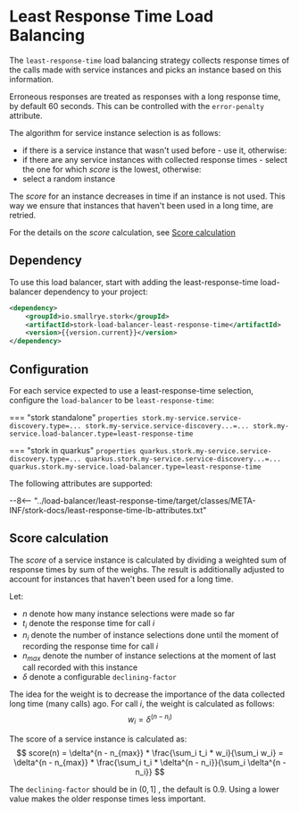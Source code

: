 # Least Response Time Load Balancing

The `least-response-time` load balancing strategy collects response times of the calls made with service instances and picks an instance based on this information.

Erroneous responses are treated as responses with a long response time, by default 60 seconds. This can be controlled with the `error-penalty` attribute.

The algorithm for service instance selection is as follows:

- if there is a service instance that wasn't used before - use it, otherwise:
- if there are any service instances with collected response times - select the one for which *score* is the lowest, otherwise:
- select a random instance

The *score* for an instance decreases in time if an instance is not used. This way we ensure that instances that haven't been used in a long time, are retried.

For the details on the *score* calculation, see [Score calculation](#score-calculation)

## Dependency

To use this load balancer, start with adding the least-response-time load-balancer dependency to your project:

```xml
<dependency>
    <groupId>io.smallrye.stork</groupId>
    <artifactId>stork-load-balancer-least-response-time</artifactId>
    <version>{{version.current}}</version>
</dependency>
```

## Configuration

For each service expected to use a least-response-time selection, configure the `load-balancer` to be `least-response-time`:

=== "stork standalone"
    ```properties
    stork.my-service.service-discovery.type=...
    stork.my-service.service-discovery...=...
    stork.my-service.load-balancer.type=least-response-time
    ```

=== "stork in quarkus"
    ```properties
    quarkus.stork.my-service.service-discovery.type=...
    quarkus.stork.my-service.service-discovery...=...
    quarkus.stork.my-service.load-balancer.type=least-response-time
    ```


The following attributes are supported:

--8<-- "../load-balancer/least-response-time/target/classes/META-INF/stork-docs/least-response-time-lb-attributes.txt"

## Score calculation

The *score* of a service instance is calculated by dividing a weighted sum of response times by sum of the weighs. The result is additionally adjusted to account for instances that haven't been used for a long time.

Let:

- $n$ denote how many instance selections were made so far
- $t_i$ denote the response time for call $i$
- $n_i$ denote the number of instance selections done until the moment of recording the response time for call $i$
- $n_{max}$ denote the number of instance selections at the moment of last call recorded with this instance
- $\delta$ denote a configurable `declining-factor`

The idea for the weight is to decrease the importance of the data collected long time (many calls) ago. For call $i$, the weight is calculated as follows:
$$
w_i = \delta ^ {(n - n_i)}
$$

The score of a service instance is calculated as:
$$
score(n) = \delta^{n - n_{max}} * \frac{\sum_i t_i * w_i}{\sum_i w_i} =
\delta^{n - n_{max}} * \frac{\sum_i t_i * \delta^{n - n_i}}{\sum_i \delta^{n - n_i}}
$$

The `declining-factor` should be in $(0, 1]$ , the default is $0.9$. Using a lower value makes the older response times less important.